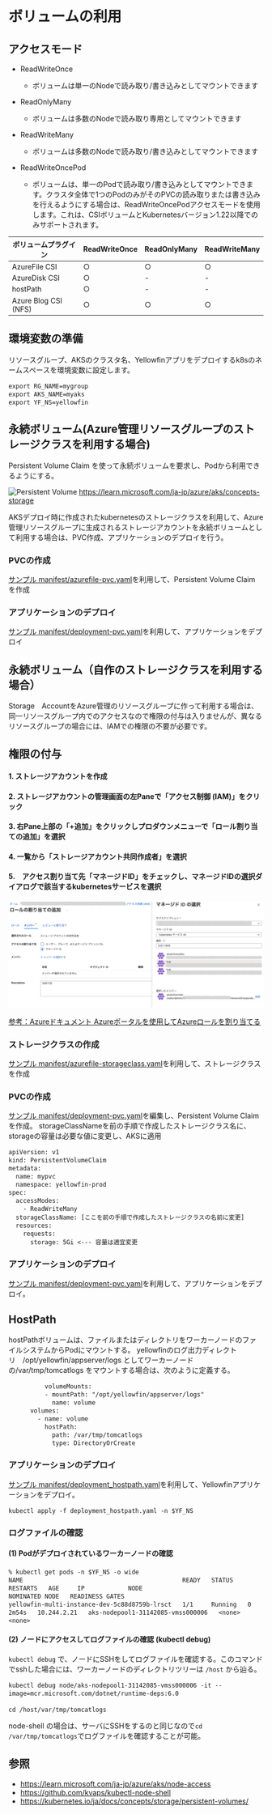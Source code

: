 # ボリュームの利用

## アクセスモード

* ReadWriteOnce
  * ボリュームは単一のNodeで読み取り/書き込みとしてマウントできます

* ReadOnlyMany
  * ボリュームは多数のNodeで読み取り専用としてマウントできます

* ReadWriteMany
  * ボリュームは多数のNodeで読み取り/書き込みとしてマウントできます

* ReadWriteOncePod
  * ボリュームは、単一のPodで読み取り/書き込みとしてマウントできます。クラスタ全体で1つのPodのみがそのPVCの読み取りまたは書き込みを行えるようにする場合は、ReadWriteOncePodアクセスモードを使用します。これは、CSIボリュームとKubernetesバージョン1.22以降でのみサポートされます。


|ボリュームプラグイン|ReadWriteOnce|ReadOnlyMany|ReadWriteMany|
| ---- | ---- | ---- | ---- |
|AzureFile CSI|○|○|○|
|AzureDisk CSI|○|-|-|
|hostPath|○|-|-|
|Azure Blog CSI (NFS)|○|○|○|


## 環境変数の準備

リソースグループ、AKSのクラスタ名、Yellowfinアプリをデプロイするk8sのネームスペースを環境変数に設定します。

```
export RG_NAME=mygroup
export AKS_NAME=myaks
export YF_NS=yellowfin
```

## 永続ボリューム(Azure管理リソースグループのストレージクラスを利用する場合)

Persistent Volume Claim を使って永続ボリュームを要求し、Podから利用できるようにする。

![Persistent Volume](https://learn.microsoft.com/ja-jp/azure/aks/media/concepts-storage/aks-storage-options.png)
https://learn.microsoft.com/ja-jp/azure/aks/concepts-storage

AKSデプロイ時に作成されたkubernetesのストレージクラスを利用して、Azure管理リソースグループに生成されるストレージアカウントを永続ボリュームとして利用する場合は、PVC作成、アプリケーションのデプロイを行う。    

### PVCの作成

[サンプル manifest/azurefile-pvc.yaml](./manifest/azurefile-pvc.yaml)を利用して、Persistent Volume Claim を作成

### アプリケーションのデプロイ

[サンプル manifest/deployment-pvc.yaml](./manifest/deployment-pvc.yaml)を利用して、アプリケーションをデプロイ


## 永続ボリューム（自作のストレージクラスを利用する場合）

Storage　AccountをAzure管理のリソースグループに作って利用する場合は、同一リソースグループ内でのアクセスなので権限の付与は入りませんが、異なるリソースグループの場合には、IAMでの権限の不要が必要です。

## 権限の付与

#### 1. ストレージアカウントを作成
#### 2. ストレージアカウントの管理画面の左Paneで「アクセス制御 (IAM)」をクリック
#### 3. 右Pane上部の「+追加」をクリックしプロダウンメニューで「ロール割り当ての追加」を選択
#### 4. 一覧から「ストレージアカウント共同作成者」を選択
#### 5.　アクセス割り当て先「マネージドID」をチェックし、マネージドIDの選択ダイアログで該当するkubernetesサービスを選択
![Managed IDの割り当て](images/volume_managedid.png)


[参考：Azureドキュメント Azureポータルを使用してAzureロールを割り当てる](https://learn.microsoft.com/azure/role-based-access-control/role-assignments-portal?tabs=current)

### ストレージクラスの作成

[サンプル manifest/azurefile-storageclass.yaml](./manifest/azurefile-storageclass.yaml)を利用して、ストレージクラスを作成

### PVCの作成
[サンプル manifest/deployment-pvc.yaml](./manifest/deployment-pvc.yaml)を編集し、Persistent Volume Claimを作成。
storageClassNameを前の手順で作成したストレージクラス名に、storageの容量は必要な値に変更し、AKSに適用

```
apiVersion: v1
kind: PersistentVolumeClaim
metadata:
  name: mypvc
  namespace: yellowfin-prod
spec:
  accessModes:
    - ReadWriteMany
  storageClassName: [ここを前の手順で作成したストレージクラスの名前に変更]
  resources:
    requests:
      storage: 5Gi <--- 容量は適宜変更
```

### アプリケーションのデプロイ
[サンプル manifest/deployment-pvc.yaml](./manifest/deployment-pvc.yaml)を利用して、アプリケーションをデプロイ。



## HostPath

hostPathボリュームは、ファイルまたはディレクトリをワーカーノードのファイルシステムからPodにマウントする。
yellowfinのログ出力ディレクトリ　/opt/yellowfin/appserver/logs としてワーカーノードの/var/tmp/tomcatlogs をマウントする場合は、次のように定義する。

```
          volumeMounts:
          - mountPath: "/opt/yellowfin/appserver/logs"
            name: volume
      volumes:
        - name: volume
          hostPath:
            path: /var/tmp/tomcatlogs
            type: DirectoryOrCreate
```

### アプリケーションのデプロイ

[サンプル manifest/deployment_hostpath.yaml](./manifest/deployment_hostpath.yaml)を利用して、Yellowfinアプリケーションをデプロイ。

```
kubectl apply -f deployment_hostpath.yaml -n $YF_NS
```

### ログファイルの確認

#### (1) Podがデプロイされているワーカーノードの確認

```
% kubectl get pods -n $YF_NS -o wide
NAME                                            READY   STATUS    RESTARTS   AGE     IP            NODE                                NOMINATED NODE   READINESS GATES
yellowfin-multi-instance-dev-5c88d8759b-lrsct   1/1     Running   0          2m54s   10.244.2.21   aks-nodepool1-31142085-vmss000006   <none>           <none>
```

#### (2) ノードにアクセスしてログファイルの確認 (kubectl debug)

`kubectl debug` で、ノードにSSHをしてログファイルを確認する。このコマンドでsshした場合には、ワーカーノードのディレクトリツリーは `/host` から辿る。

```
kubectl debug node/aks-nodepool1-31142085-vmss000006 -it --image=mcr.microsoft.com/dotnet/runtime-deps:6.0

cd /host/var/tmp/tomcatlogs
```

node-shell の場合は、サーバにSSHをするのと同じなので`cd /var/tmp/tomcatlogs`でログファイルを確認することが可能。



## 参照
* https://learn.microsoft.com/ja-jp/azure/aks/node-access
* https://github.com/kvaps/kubectl-node-shell
* https://kubernetes.io/ja/docs/concepts/storage/persistent-volumes/